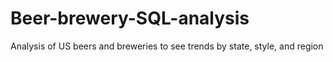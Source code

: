 # Beer-brewery-SQL-analysis
Analysis of US beers and breweries to see trends by state, style, and region
